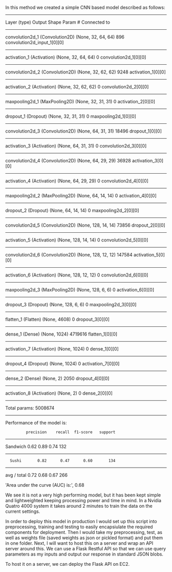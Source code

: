 In this method we created a simple CNN based model described as follows:

____________________________________________________________________________________________________
Layer (type)                     Output Shape          Param #     Connected to                     
____________________________________________________________________________________________________
convolution2d_1 (Convolution2D)  (None, 32, 64, 64)    896         convolution2d_input_1[0][0]      
____________________________________________________________________________________________________
activation_1 (Activation)        (None, 32, 64, 64)    0           convolution2d_1[0][0]            
____________________________________________________________________________________________________
convolution2d_2 (Convolution2D)  (None, 32, 62, 62)    9248        activation_1[0][0]               
____________________________________________________________________________________________________
activation_2 (Activation)        (None, 32, 62, 62)    0           convolution2d_2[0][0]            
____________________________________________________________________________________________________
maxpooling2d_1 (MaxPooling2D)    (None, 32, 31, 31)    0           activation_2[0][0]               
____________________________________________________________________________________________________
dropout_1 (Dropout)              (None, 32, 31, 31)    0           maxpooling2d_1[0][0]             
____________________________________________________________________________________________________
convolution2d_3 (Convolution2D)  (None, 64, 31, 31)    18496       dropout_1[0][0]                  
____________________________________________________________________________________________________
activation_3 (Activation)        (None, 64, 31, 31)    0           convolution2d_3[0][0]            
____________________________________________________________________________________________________
convolution2d_4 (Convolution2D)  (None, 64, 29, 29)    36928       activation_3[0][0]               
____________________________________________________________________________________________________
activation_4 (Activation)        (None, 64, 29, 29)    0           convolution2d_4[0][0]            
____________________________________________________________________________________________________
maxpooling2d_2 (MaxPooling2D)    (None, 64, 14, 14)    0           activation_4[0][0]               
____________________________________________________________________________________________________
dropout_2 (Dropout)              (None, 64, 14, 14)    0           maxpooling2d_2[0][0]             
____________________________________________________________________________________________________
convolution2d_5 (Convolution2D)  (None, 128, 14, 14)   73856       dropout_2[0][0]                  
____________________________________________________________________________________________________
activation_5 (Activation)        (None, 128, 14, 14)   0           convolution2d_5[0][0]            
____________________________________________________________________________________________________
convolution2d_6 (Convolution2D)  (None, 128, 12, 12)   147584      activation_5[0][0]               
____________________________________________________________________________________________________
activation_6 (Activation)        (None, 128, 12, 12)   0           convolution2d_6[0][0]            
____________________________________________________________________________________________________
maxpooling2d_3 (MaxPooling2D)    (None, 128, 6, 6)     0           activation_6[0][0]               
____________________________________________________________________________________________________
dropout_3 (Dropout)              (None, 128, 6, 6)     0           maxpooling2d_3[0][0]             
____________________________________________________________________________________________________
flatten_1 (Flatten)              (None, 4608)          0           dropout_3[0][0]                  
____________________________________________________________________________________________________
dense_1 (Dense)                  (None, 1024)          4719616     flatten_1[0][0]                  
____________________________________________________________________________________________________
activation_7 (Activation)        (None, 1024)          0           dense_1[0][0]                    
____________________________________________________________________________________________________
dropout_4 (Dropout)              (None, 1024)          0           activation_7[0][0]               
____________________________________________________________________________________________________
dense_2 (Dense)                  (None, 2)             2050        dropout_4[0][0]                  
____________________________________________________________________________________________________
activation_8 (Activation)        (None, 2)             0           dense_2[0][0]                    
____________________________________________________________________________________________________
Total params: 5008674
____________________________________________________________________________________________________

Performance of the model is:

             precision    recall  f1-score   support
____________________________________________________________________________________________________
   Sandwich       0.62      0.89      0.74       132
____________________________________________________________________________________________________
      Sushi       0.82      0.47      0.60       134
____________________________________________________________________________________________________
avg / total       0.72      0.68      0.67       266

'Area under the curve (AUC) is:', 0.68


We see it is not a very high performing model, but it has been kept simple and lightweighted keeping processing power and time in mind. In a Nvidia Quatro 4000 system it takes around 2 minutes to train the data on the current settings.


In order to deploy this model in production I would set up this script into preprocessing, training and testing to easily encapsiulate the required components for deployment. Then I would take my preprocessing, test, as well as weights file (saved weights as json or pickled format) and put them in one folder. Next, I will want to host this on a server and wrap an API server around this. We can use a Flask Restful API so that we can use query parameters as my inputs and output our response in standard JSON blobs.

To host it on a server, we can deploy the Flask API on EC2.


